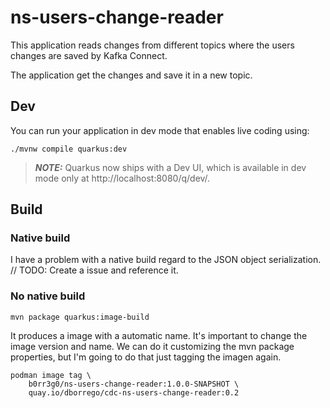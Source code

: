 # ns-users-change-reader

This application reads changes from different topics where the users changes are saved by Kafka Connect. 

The application get the changes and save it in a new topic. 

## Dev

You can run your application in dev mode that enables live coding using:

```shell script
./mvnw compile quarkus:dev
```

> **_NOTE:_** Quarkus now ships with a Dev UI, which is available in dev mode only at http://localhost:8080/q/dev/.

## Build

### Native build
I have a problem with a native build regard to the JSON object serialization. 
// TODO: Create a issue and reference it.

### No native build

```shell script
mvn package quarkus:image-build
```

It produces a image with a automatic name. It's important to change the image version and name. We can do it customizing the mvn package properties, but I'm going to do that just tagging the imagen again.

```shell script
podman image tag \
    b0rr3g0/ns-users-change-reader:1.0.0-SNAPSHOT \
    quay.io/dborrego/cdc-ns-users-change-reader:0.2
```